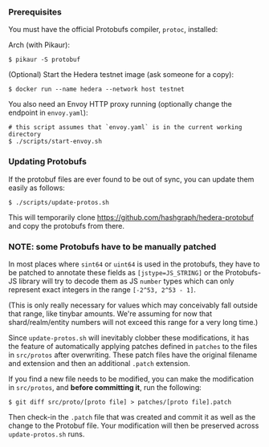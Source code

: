 ### Prerequisites

You must have the official Protobufs compiler, `protoc`, installed:

Arch (with Pikaur):
```shell script
$ pikaur -S protobuf
```

(Optional) Start the Hedera testnet image (ask someone for a copy):
```shell script
$ docker run --name hedera --network host testnet
```

You also need an Envoy HTTP proxy running (optionally change the endpoint in `envoy.yaml`):
```shell script
# this script assumes that `envoy.yaml` is in the current working directory
$ ./scripts/start-envoy.sh
```

### Updating Protobufs
If the protobuf files are ever found to be out of sync, you can update them easily as follows:
```shell script
$ ./scripts/update-protos.sh
```

This will temporarily clone https://github.com/hashgraph/hedera-protobuf and copy the protobufs from
there.

### NOTE: some Protobufs have to be manually patched
In most places where `sint64` or `uint64` is used in the protobufs, they have to be patched
to annotate these fields as `[jstype=JS_STRING]` or the Protobufs-JS library will try to decode
them as JS `number` types which can only represent exact integers in the range `[-2^53, 2^53 - 1]`.

(This is only really necessary for values which may conceivably fall outside that range, like 
tinybar amounts. We're assuming for now that shard/realm/entity numbers will not exceed this range 
for a very long time.)

Since `update-protos.sh` will inevitably clobber these modifications, it has the feature of
automatically applying patches defined in `patches` to the files in `src/protos` after overwriting.
These patch files have the original filename and extension and then an additional `.patch` 
extension.

If you find a new file needs to be modified, you can make the modification in `src/protos`, and 
**before committing it**, run the following:

```shell script
$ git diff src/proto/[proto file] > patches/[proto file].patch 
```

Then check-in the `.patch` file that was created and commit it as well as the change to the Protobuf
file. Your modification will then be preserved across `update-protos.sh` runs.
